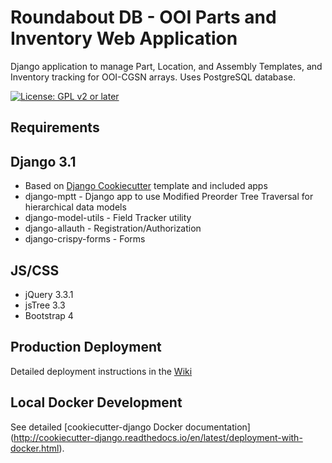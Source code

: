 # Roundabout DB - OOI Parts and Inventory Web Application

Django application to manage Part, Location, and Assembly Templates, and Inventory tracking for OOI-CGSN arrays. Uses PostgreSQL database.

[![License: GPL v2 or later](https://img.shields.io/badge/License-GPL%20v2-blue.svg)](https://www.gnu.org/licenses/old-licenses/gpl-2.0.en.html)



## Requirements

Django 3.1
------------------
- Based on [Django Cookiecutter](http://cookiecutter-django.readthedocs.io/en/latest/index.html) template and included apps
- django-mptt - Django app to use Modified Preorder Tree Traversal for hierarchical data models
- django-model-utils - Field Tracker utility
- django-allauth - Registration/Authorization
- django-crispy-forms - Forms

JS/CSS
------
- jQuery 3.3.1
- jsTree 3.3
- Bootstrap 4

## Production Deployment

Detailed deployment instructions in the [Wiki](https://github.com/WHOIGit/ooicgsn-roundabout/wiki/RBD---Installation)

## Local Docker Development

See detailed [cookiecutter-django Docker documentation] (http://cookiecutter-django.readthedocs.io/en/latest/deployment-with-docker.html).

